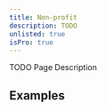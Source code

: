 ```yaml
---
title: Non-profit
description: TODO
unlisted: true
isPro: true
---
```


TODO Page Description

## Examples